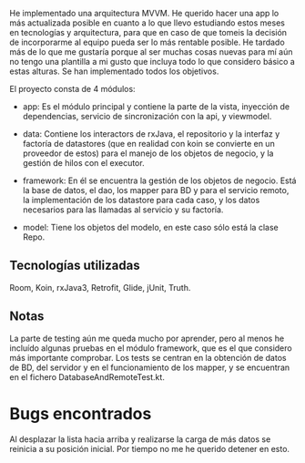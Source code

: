 
He implementado una arquitectura MVVM. He querido hacer una app lo más actualizada posible en cuanto a lo que llevo estudiando estos meses en tecnologías y arquitectura, para que en caso de que tomeis la decisión de incorporarme al equipo pueda ser lo más rentable posible. He tardado más de lo que me gustaría porque al ser muchas cosas nuevas para mí aún no tengo una plantilla a mi gusto que incluya todo lo que considero básico a estas alturas. Se han implementado todos los objetivos.

El proyecto consta de 4 módulos:
- app: Es el módulo principal y contiene la parte de la vista, inyección de dependencias, servicio de sincronización con la api, y viewmodel.

- data: Contiene los interactors de rxJava, el repositorio y la interfaz y factoría de datastores (que en realidad con koin se convierte en un proveedor de estos) para el manejo de los objetos de negocio, y la gestión de hilos con el executor.

- framework: En él se encuentra la gestión de los objetos de negocio. Está la base de datos, el dao, los mapper para BD y para el servicio remoto, la implementación de los datastore para cada caso, y los datos necesarios para las llamadas al servicio y su factoría.

- model: Tiene los objetos del modelo, en este caso sólo está la clase Repo.


## Tecnologías utilizadas
Room, Koin, rxJava3, Retrofit, Glide, jUnit, Truth.


## Notas
La parte de testing aún me queda mucho por aprender, pero al menos he incluído algunas pruebas en el módulo framework, que es el que considero más importante comprobar. Los tests se centran en la obtención de datos de BD, del servidor y en el funcionamiento de los mapper, y se encuentran en el fichero DatabaseAndRemoteTest.kt.


# Bugs encontrados
Al desplazar la lista hacia arriba y realizarse la carga de más datos se reinicia a su posición inicial. Por tiempo no me he querido detener en esto.
